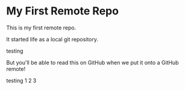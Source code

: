 # My First Remote Repo

This is my first remote repo.

It started life as a local git repository.

testing

But you'll be able to read this on GitHub when we put it onto a GitHub remote!

testing 1 2 3
